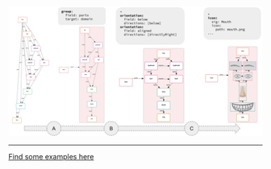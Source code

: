 
![Teaser Image](img/teaser.png)

---

[Find some examples here](https://github.com/sidprasad/copeanddrag/tree/main/examples)